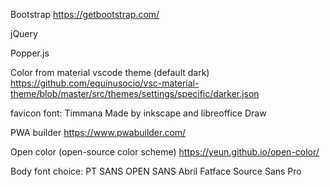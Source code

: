 Bootstrap
https://getbootstrap.com/

jQuery


Popper.js


Color from material vscode theme (default dark)
https://github.com/equinusocio/vsc-material-theme/blob/master/src/themes/settings/specific/darker.json

favicon
font: Timmana
Made by inkscape and libreoffice Draw

PWA builder
https://www.pwabuilder.com/

Open color (open-source color scheme)
https://yeun.github.io/open-color/

Body font choice:
PT SANS
OPEN SANS
Abril Fatface
Source Sans Pro